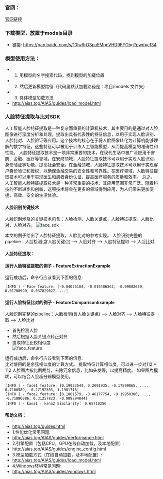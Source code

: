 ### 官网：
[官网链接](http://www.aias.top/)

### 下载模型，放置于models目录
- 链接:  https://pan.baidu.com/s/10lwRrO3puEMpnVHD9FYObg?pwd=c134

### 模型使用方法：
- 1. 用模型的名字搜索代码，找到模型的加载位置
- 2. 然后更新模型路径（代码里默认加载路径是：项目/models 文件夹）
- 3. 具体模型加载方法
- http://aias.top/AIAS/guides/load_model.html

### 人脸特征提取与比对SDK
人工智能人脸特征提取是一种复杂而重要的计算机技术，其主要目的是通过对人脸图像进行深度分析和处理，提取出具有代表性的特征信息，以用于实现人脸识别、人脸比对、人脸验证等应用。这个技术的核心在于将人脸图像转化为计算机能够理解的数字特征，这些特征可以被用于训练人工智能模型，从而提高模型的准确性和性能。
人脸特征提取技术是一项非常重要的技术，在现代生活中被广泛应用于安防、金融、医疗等领域。在安防领域，人脸特征提取技术可以用于实现人脸识别、身份验证等功能，提高社会安全。在金融领域，人脸特征提取技术可以用于实现客户身份验证和授权，以确保金融交易的安全性和可靠性。在医疗领域，人脸特征提取技术可以用于实现医生和患者身份认证，提高医疗服务的质量和效率。
总之，人工智能人脸特征提取技术是一种非常重要的技术，其应用范围非常广泛。随着科技的不断进步和创新，这项技术将会在更多的领域得到应用，为人们带来更加便捷、高效、安全的生活体验。

#### 人脸识别关键技术
人脸识别涉及的关键技术包含：人脸检测，人脸关键点，人脸特征提取，人脸比对，人脸对齐。
![face_sdk](https://aias-home.oss-cn-beijing.aliyuncs.com/AIAS/face_sdk/images/face_sdk.png)

本文的例子给出了人脸特征提取，人脸比对的参考实现。 
人脸识别完整的pipeline：人脸检测(含人脸关键点) --> 人脸对齐 --> 人脸特征提取 --> 人脸比对

#### 人脸特征提取：

#### 运行人脸特征提取的例子 - FeatureExtractionExample
运行成功后，命令行应该看到下面的信息:
```text
[INFO ] - Face feature: [-0.04026184, -0.019486362, -0.09802659, 0.01700999, 0.037829027, ...]
```

#### 运行人脸特征比对的例子 - FeatureComparisonExample
人脸识别完整的pipeline：人脸检测(含人脸关键点) --> 人脸对齐 --> 人脸特征提取 --> 人脸比对
- 首先检测人脸   
- 然后根据人脸关键点转正对齐   
- 提取特征比较相似度   
![face_feature](https://aias-home.oss-cn-beijing.aliyuncs.com/AIAS/face_sdk/images/face_feature.png)

运行成功后，命令行应该看到下面的信息:  
比对使用的是余弦相似度的计算方式。
提取特征计算相似度。可以进一步对112 * 112 人脸图片按比例裁剪，去除冗余信息，比如头发等，以提高精度。
如果图片模糊，可以结合人脸超分辨模型使用。
```text
[INFO ] - face1 feature: [0.19923544, 0.2091935, -0.17899065, ..., 0.7100589, -0.27192503, 1.1901716]
[INFO ] - face2 feature: [0.1881579, -0.40177754, -0.19950306, ..., -0.71886086, 0.31257823, -0.009294844]
[INFO ] - kana1 - kana2 Similarity： 0.68710256
```


#### 帮助文档：
- http://aias.top/guides.html
- 1.性能优化常见问题:
- http://aias.top/AIAS/guides/performance.html
- 2.引擎配置（包括CPU，GPU在线自动加载，及本地配置）:
- http://aias.top/AIAS/guides/engine_config.html
- 3.模型加载方式（在线自动加载，及本地配置）:
- http://aias.top/AIAS/guides/load_model.html
- 4.Windows环境常见问题:
- http://aias.top/AIAS/guides/windows.html
